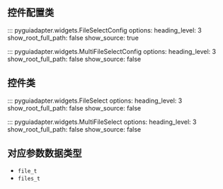 ## 控件配置类

::: pyguiadapter.widgets.FileSelectConfig
    options:
        heading_level: 3
        show_root_full_path: false
        show_source: true



::: pyguiadapter.widgets.MultiFileSelectConfig
    options:
        heading_level: 3
        show_root_full_path: false
        show_source: false

## 控件类

::: pyguiadapter.widgets.FileSelect
    options:
        heading_level: 3
        show_root_full_path: false
        show_source: false


::: pyguiadapter.widgets.MultiFileSelect
    options:
        heading_level: 3
        show_root_full_path: false
        show_source: false


## 对应参数数据类型

- `file_t`
- `files_t`


